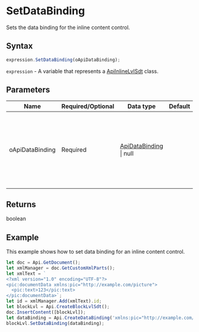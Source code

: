 # SetDataBinding

Sets the data binding for the inline content control.

## Syntax

```javascript
expression.SetDataBinding(oApiDataBinding);
```

`expression` - A variable that represents a [ApiInlineLvlSdt](../ApiBlockLvlSdt.md) class.

## Parameters

| **Name** | **Required/Optional** | **Data type** | **Default** | **Description** |
| ------------- | ------------- | ------------- | ------------- | ------------- |
| oApiDataBinding  | Required | [ApiDataBinding](../../ApiDataBinding/ApiDataBinding.md) \| null |  | The data binding object to associate with the content control, or null to clear the data binding. |

## Returns

boolean

## Example

This example shows how to set data binding for an inline content control.

```javascript editor-docx
let doc = Api.GetDocument();
let xmlManager = doc.GetCustomXmlParts();
let xmlText = `
<?xml version="1.0" encoding="UTF-8"?>
<pic:documentData xmlns:pic="http://example.com/picture">
  <pic:text>123</pic:text>
</pic:documentData>`;
let id = xmlManager.Add(xmlText).id;
let blockLvl = Api.CreateBlockLvlSdt();
doc.InsertContent([blockLvl]);
let dataBinding = Api.CreateDataBinding('xmlns:pic="http://example.com/picture"', id, '/pic:documentData/pic:text');
blockLvl.SetDataBinding(dataBinding);
```